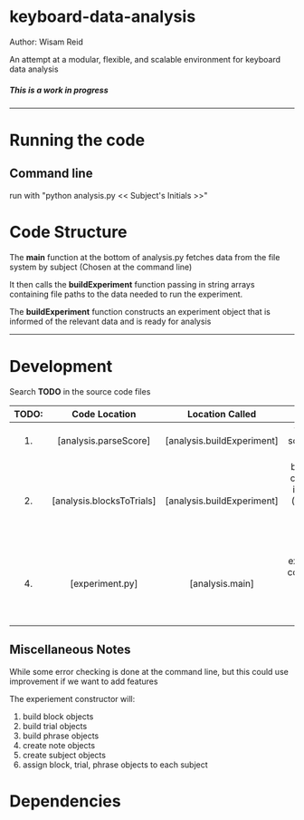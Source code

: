 # keyboard-data-analysis

Author: Wisam Reid

An attempt at a modular, flexible, and scalable environment for keyboard data analysis

##### This is a work in progress

-----

# Running the code
## Command line
run with "python analysis.py << Subject's Initials >>"

# Code Structure

The **__main__** function at the bottom of analysis.py fetches data from the file system
by subject (Chosen at the command line)

It then calls the **buildExperiment** function passing in string arrays containing file paths to the data needed to run the experiment.  

The **buildExperiment** function constructs an experiment object that is informed of
the relevant data and is ready for analysis

-----

# Development

Search **TODO** in the source code files


| TODO: | Code Location              | Location Called            | Task                                                             |
|:-----:|:--------------------------:|:--------------------------:|:----------------------------------------------------------------:|
| 1.    | [analysis.parseScore]      | [analysis.buildExperiment] | fill in the scoreParse function                                  |
| 2.    | [analysis.blocksToTrials]  | [analysis.buildExperiment] | break raw curry data into trials (currently divided into blocks) |                                                         | 3.    | [analysis.removeBadTrials] | [analysis.buildExperiment] | throw out bad trials                                             |
| 4.    | [experiment.py]            | [analysis.main]            | call the experiment constructor to begin the building process    |


## Miscellaneous Notes

While some error checking is done at the command line, but this could use improvement if we want to add features


The experiement constructor will:

1. build block objects
2. build trial objects
3. build phrase objects
4. create note objects
5. create subject objects
6. assign block, trial, phrase objects to each subject

# Dependencies
